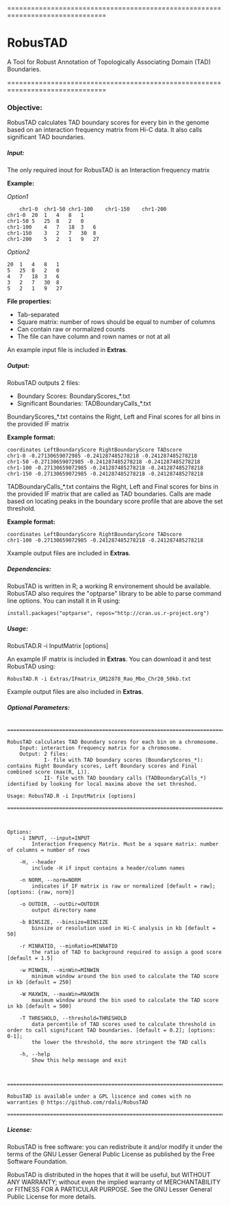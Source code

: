 ===============================================================================


# RobusTAD
A Tool for Robust Annotation of Topologically Associating Domain (TAD) Boundaries.

===============================================================================

### Objective:

RobusTAD calculates TAD boundary scores for every bin in the genome based on an interaction frequency matrix from Hi-C data. It also calls significant TAD boundaries.

##### Input: 

The only required inout for RobusTAD is an Interaction frequency matrix


__Example:__

_Option1_

```
	chr1-0	chr1-50 chr1-100	chr1-150	chr1-200
chr1-0	20	1	4	8	1	
chr1-50	5	25	8	2	0
chr1-100	4	7	18	3	6
chr1-150	3	2	7	30	8
chr1-200	5	2	1	9	27
```

_Option2_

```
20	1	4	8	1	
5	25	8	2	0
4	7	18	3	6
3	2	7	30	8
5	2	1	9	27
```


__File properties:__


  * Tab-separated
  * Square matrix: number of rows should be equal to number of columns
  * Can contain raw or normalized counts
  * The file can have column and rown names or not at all


An example input file is included in __Extras__.

##### Output: 

RobusTAD outputs 2 files:

  * Boundary Scores: BoundaryScores_*.txt  
  * Significant Boundaries: TADBoundaryCalls_*.txt
  

BoundaryScores_*.txt  contains the Right, Left and Final scores for all bins in the provided IF matrix

__Example format:__

```
coordinates LeftBoundaryScore RightBoundaryScore TADscore
chr1-0 -0.27130659072985 -0.241287485278218 -0.241287485278218
chr1-50 -0.27130659072985 -0.241287485278218 -0.241287485278218
chr1-100 -0.27130659072985 -0.241287485278218 -0.241287485278218
chr1-150 -0.27130659072985 -0.241287485278218 -0.241287485278218

```

TADBoundaryCalls_*.txt  contains the Right, Left and Final scores for bins in the provided IF matrix that are called as TAD boundaries. Calls are made based on locating peaks in the boundary score profile that are above the set threshold.

__Example format:__

```
coordinates LeftBoundaryScore RightBoundaryScore TADscore
chr1-100 -0.27130659072985 -0.241287485278218 -0.241287485278218

```

Xxample output files are included in __Extras__.

##### Dependencies:

RobusTAD is written in R; a working R environement should be available.
RobusTAD also requires the "optparse" library to be able to parse command line options. You can install it in R using:


```
install.packages("optparse", repos="http://cran.us.r-project.org")

```



##### Usage: 
RobusTAD.R -i InputMatrix [options]


An example IF matrix is included in __Extras__. You can download it and test RobusTAD using:

```
RobusTAD.R -i Extras/IFmatrix_GM12878_Rao_Mbo_Chr20_50kb.txt
```

Example output files are also included in __Extras__.


##### Optional Parameters:

```

==============================================================================================================================================================

RobusTAD calculates TAD Boundary scores for each bin on a chromosome.
	Input: interaction frequency matrix for a chromosome.
	Output: 2 files: 
			I- file with TAD boundary scores (BoundaryScores_*): contains Right Boundary scores, Left Boundary scores and Final combined score (max(R, L)).
			II- file with TAD boundary calls (TADBoundaryCalls_*) identified by looking for local maxima above the set threshod.

Usage: RobusTAD.R -i InputMatrix [options]

==============================================================================================================================================================



Options:
	-i INPUT, --input=INPUT
		Interaction Frequency Matrix. Must be a square matrix: number of columns = number of rows

	-H, --header
		include -H if input contains a header/column names

	-n NORM, --norm=NORM
		indicates if IF matrix is raw or normalized [default = raw]; [options: {raw, norm}]

	-o OUTDIR, --outDir=OUTDIR
		output directory name

	-b BINSIZE, --binsize=BINSIZE
		binsize or resolution used in Hi-C analysis in kb [default = 50]

	-r MINRATIO, --minRatio=MINRATIO
		the ratio of TAD to background required to assign a good score [default = 1.5]

	-w MINWIN, --minWin=MINWIN
		minimum window around the bin used to calculate the TAD score in kb [default = 250]

	-W MAXWIN, --maxWin=MAXWIN
		maximum window around the bin used to calculate the TAD score in kb [default = 500]

	-T THRESHOLD, --threshold=THRESHOLD
		data percentile of TAD scores used to calculate threshold in order to call significant TAD boundaries. [default = 0.2]; [options: 0-1];
		the lower the threshold, the more stringent the TAD calls

	-h, --help
		Show this help message and exit



==============================================================================================================================================================

RobusTAD is available under a GPL liscence and comes with no warranties @ https://github.com/rdali/RobusTAD

==============================================================================================================================================================

```


##### License:

RobusTAD is free software: you can redistribute it and/or modify
it under the terms of the GNU Lesser General Public License as published by
the Free Software Foundation.

RobusTAD is distributed in the hopes that it will be useful, but WITHOUT ANY WARRANTY; without even the implied warranty of MERCHANTABILITY or FITNESS FOR A PARTICULAR PURPOSE.  See the GNU Lesser General Public License for more details.
